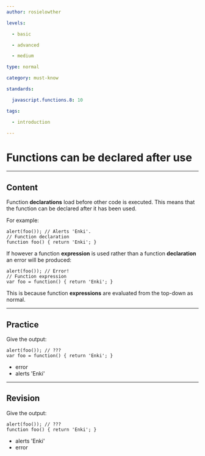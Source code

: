 ```yaml
---
author: rosielowther

levels:

  - basic

  - advanced

  - medium

type: normal

category: must-know

standards:

  javascript.functions.8: 10

tags:

  - introduction

---
```


# Functions can be declared after use

---
## Content

Function **declarations** load before other code is executed. This means that the function can be declared after it has been used.

For example:
```
alert(foo()); // Alerts 'Enki'.
// Function declaration
function foo() { return 'Enki'; }
```

If however a function **expression** is used rather than a function **declaration** an error will be produced:

```
alert(foo()); // Error!
// Function expression
var foo = function() { return 'Enki'; }
```  
This is because function **expressions** are evaluated from the top-down as normal.

---
## Practice

Give the output:
```
alert(foo()); // ???
var foo = function() { return 'Enki'; }
```

* error
* alerts 'Enki'

---
## Revision

Give the output:
```
alert(foo()); // ???
function foo() { return 'Enki'; }
```

* alerts 'Enki'
* error
 
